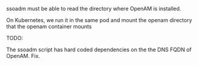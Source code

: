 

ssoadm must be able to read the directory where OpenAM is installed.

On Kubernetes, we run it in the same pod and mount the openam directory that the openam container mounts


TODO:

The ssoadm script has hard coded dependencies on the the DNS FQDN of OpenAM.
Fix.

